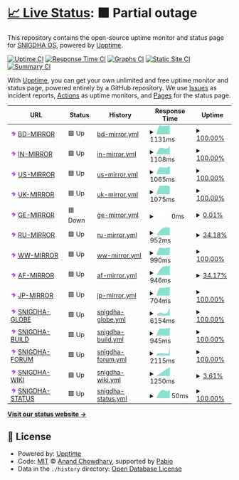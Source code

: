 # [📈 Live Status](https://snigdhalinux.github.io/snigdhaos-upptime): <!--live status--> **🟧 Partial outage**

This repository contains the open-source uptime monitor and status page for [SNIGDHA OS](https://snigdhaos.org), powered by [Upptime](https://github.com/upptime/upptime).

[![Uptime CI](https://github.com/snigdhalinux/snigdhaos-upptime/workflows/Uptime%20CI/badge.svg)](https://github.com/snigdhalinux/snigdhaos-upptime/actions?query=workflow%3A%22Uptime+CI%22)
[![Response Time CI](https://github.com/snigdhalinux/snigdhaos-upptime/workflows/Response%20Time%20CI/badge.svg)](https://github.com/snigdhalinux/snigdhaos-upptime/actions?query=workflow%3A%22Response+Time+CI%22)
[![Graphs CI](https://github.com/snigdhalinux/snigdhaos-upptime/workflows/Graphs%20CI/badge.svg)](https://github.com/snigdhalinux/snigdhaos-upptime/actions?query=workflow%3A%22Graphs+CI%22)
[![Static Site CI](https://github.com/snigdhalinux/snigdhaos-upptime/workflows/Static%20Site%20CI/badge.svg)](https://github.com/snigdhalinux/snigdhaos-upptime/actions?query=workflow%3A%22Static+Site+CI%22)
[![Summary CI](https://github.com/snigdhalinux/snigdhaos-upptime/workflows/Summary%20CI/badge.svg)](https://github.com/snigdhalinux/snigdhaos-upptime/actions?query=workflow%3A%22Summary+CI%22)

With [Upptime](https://upptime.js.org), you can get your own unlimited and free uptime monitor and status page, powered entirely by a GitHub repository. We use [Issues](https://github.com/snigdhalinux/snigdhaos-upptime/issues) as incident reports, [Actions](https://github.com/snigdhalinux/snigdhaos-upptime/actions) as uptime monitors, and [Pages](https://snigdhalinux.github.io/snigdhaos-upptime) for the status page.

<!--start: status pages-->
<!-- This summary is generated by Upptime (https://github.com/upptime/upptime) -->
<!-- Do not edit this manually, your changes will be overwritten -->
<!-- prettier-ignore -->
| URL | Status | History | Response Time | Uptime |
| --- | ------ | ------- | ------------- | ------ |
| <img alt="" src="https://raw.githubusercontent.com/snigdhalinux/snigdhaos-icon/master/usr/share/icons/snigdhaos/snigdhaos-purple.svg" height="13"> [BD-MIRROR](https://bd-mirror.snigdhaos.org) | 🟩 Up | [bd-mirror.yml](https://github.com/snigdhalinux/snigdhaos-upptime/commits/HEAD/history/bd-mirror.yml) | <details><summary><img alt="Response time graph" src="./graphs/bd-mirror/response-time-week.png" height="20"> 1131ms</summary><br><a href="https://snigdhalinux.github.io/snigdhaos-upptime/history/bd-mirror"><img alt="Response time 1131" src="https://img.shields.io/endpoint?url=https%3A%2F%2Fraw.githubusercontent.com%2Fsnigdhalinux%2Fsnigdhaos-upptime%2FHEAD%2Fapi%2Fbd-mirror%2Fresponse-time.json"></a><br><a href="https://snigdhalinux.github.io/snigdhaos-upptime/history/bd-mirror"><img alt="24-hour response time 1131" src="https://img.shields.io/endpoint?url=https%3A%2F%2Fraw.githubusercontent.com%2Fsnigdhalinux%2Fsnigdhaos-upptime%2FHEAD%2Fapi%2Fbd-mirror%2Fresponse-time-day.json"></a><br><a href="https://snigdhalinux.github.io/snigdhaos-upptime/history/bd-mirror"><img alt="7-day response time 1131" src="https://img.shields.io/endpoint?url=https%3A%2F%2Fraw.githubusercontent.com%2Fsnigdhalinux%2Fsnigdhaos-upptime%2FHEAD%2Fapi%2Fbd-mirror%2Fresponse-time-week.json"></a><br><a href="https://snigdhalinux.github.io/snigdhaos-upptime/history/bd-mirror"><img alt="30-day response time 1131" src="https://img.shields.io/endpoint?url=https%3A%2F%2Fraw.githubusercontent.com%2Fsnigdhalinux%2Fsnigdhaos-upptime%2FHEAD%2Fapi%2Fbd-mirror%2Fresponse-time-month.json"></a><br><a href="https://snigdhalinux.github.io/snigdhaos-upptime/history/bd-mirror"><img alt="1-year response time 1131" src="https://img.shields.io/endpoint?url=https%3A%2F%2Fraw.githubusercontent.com%2Fsnigdhalinux%2Fsnigdhaos-upptime%2FHEAD%2Fapi%2Fbd-mirror%2Fresponse-time-year.json"></a></details> | <details><summary><a href="https://snigdhalinux.github.io/snigdhaos-upptime/history/bd-mirror">100.00%</a></summary><a href="https://snigdhalinux.github.io/snigdhaos-upptime/history/bd-mirror"><img alt="All-time uptime 100.00%" src="https://img.shields.io/endpoint?url=https%3A%2F%2Fraw.githubusercontent.com%2Fsnigdhalinux%2Fsnigdhaos-upptime%2FHEAD%2Fapi%2Fbd-mirror%2Fuptime.json"></a><br><a href="https://snigdhalinux.github.io/snigdhaos-upptime/history/bd-mirror"><img alt="24-hour uptime 100.00%" src="https://img.shields.io/endpoint?url=https%3A%2F%2Fraw.githubusercontent.com%2Fsnigdhalinux%2Fsnigdhaos-upptime%2FHEAD%2Fapi%2Fbd-mirror%2Fuptime-day.json"></a><br><a href="https://snigdhalinux.github.io/snigdhaos-upptime/history/bd-mirror"><img alt="7-day uptime 100.00%" src="https://img.shields.io/endpoint?url=https%3A%2F%2Fraw.githubusercontent.com%2Fsnigdhalinux%2Fsnigdhaos-upptime%2FHEAD%2Fapi%2Fbd-mirror%2Fuptime-week.json"></a><br><a href="https://snigdhalinux.github.io/snigdhaos-upptime/history/bd-mirror"><img alt="30-day uptime 100.00%" src="https://img.shields.io/endpoint?url=https%3A%2F%2Fraw.githubusercontent.com%2Fsnigdhalinux%2Fsnigdhaos-upptime%2FHEAD%2Fapi%2Fbd-mirror%2Fuptime-month.json"></a><br><a href="https://snigdhalinux.github.io/snigdhaos-upptime/history/bd-mirror"><img alt="1-year uptime 100.00%" src="https://img.shields.io/endpoint?url=https%3A%2F%2Fraw.githubusercontent.com%2Fsnigdhalinux%2Fsnigdhaos-upptime%2FHEAD%2Fapi%2Fbd-mirror%2Fuptime-year.json"></a></details>
| <img alt="" src="https://raw.githubusercontent.com/snigdhalinux/snigdhaos-icon/master/usr/share/icons/snigdhaos/snigdhaos-purple.svg" height="13"> [IN-MIRROR](https://in-mirror.snigdhaos.org) | 🟩 Up | [in-mirror.yml](https://github.com/snigdhalinux/snigdhaos-upptime/commits/HEAD/history/in-mirror.yml) | <details><summary><img alt="Response time graph" src="./graphs/in-mirror/response-time-week.png" height="20"> 1108ms</summary><br><a href="https://snigdhalinux.github.io/snigdhaos-upptime/history/in-mirror"><img alt="Response time 1108" src="https://img.shields.io/endpoint?url=https%3A%2F%2Fraw.githubusercontent.com%2Fsnigdhalinux%2Fsnigdhaos-upptime%2FHEAD%2Fapi%2Fin-mirror%2Fresponse-time.json"></a><br><a href="https://snigdhalinux.github.io/snigdhaos-upptime/history/in-mirror"><img alt="24-hour response time 1108" src="https://img.shields.io/endpoint?url=https%3A%2F%2Fraw.githubusercontent.com%2Fsnigdhalinux%2Fsnigdhaos-upptime%2FHEAD%2Fapi%2Fin-mirror%2Fresponse-time-day.json"></a><br><a href="https://snigdhalinux.github.io/snigdhaos-upptime/history/in-mirror"><img alt="7-day response time 1108" src="https://img.shields.io/endpoint?url=https%3A%2F%2Fraw.githubusercontent.com%2Fsnigdhalinux%2Fsnigdhaos-upptime%2FHEAD%2Fapi%2Fin-mirror%2Fresponse-time-week.json"></a><br><a href="https://snigdhalinux.github.io/snigdhaos-upptime/history/in-mirror"><img alt="30-day response time 1108" src="https://img.shields.io/endpoint?url=https%3A%2F%2Fraw.githubusercontent.com%2Fsnigdhalinux%2Fsnigdhaos-upptime%2FHEAD%2Fapi%2Fin-mirror%2Fresponse-time-month.json"></a><br><a href="https://snigdhalinux.github.io/snigdhaos-upptime/history/in-mirror"><img alt="1-year response time 1108" src="https://img.shields.io/endpoint?url=https%3A%2F%2Fraw.githubusercontent.com%2Fsnigdhalinux%2Fsnigdhaos-upptime%2FHEAD%2Fapi%2Fin-mirror%2Fresponse-time-year.json"></a></details> | <details><summary><a href="https://snigdhalinux.github.io/snigdhaos-upptime/history/in-mirror">100.00%</a></summary><a href="https://snigdhalinux.github.io/snigdhaos-upptime/history/in-mirror"><img alt="All-time uptime 100.00%" src="https://img.shields.io/endpoint?url=https%3A%2F%2Fraw.githubusercontent.com%2Fsnigdhalinux%2Fsnigdhaos-upptime%2FHEAD%2Fapi%2Fin-mirror%2Fuptime.json"></a><br><a href="https://snigdhalinux.github.io/snigdhaos-upptime/history/in-mirror"><img alt="24-hour uptime 100.00%" src="https://img.shields.io/endpoint?url=https%3A%2F%2Fraw.githubusercontent.com%2Fsnigdhalinux%2Fsnigdhaos-upptime%2FHEAD%2Fapi%2Fin-mirror%2Fuptime-day.json"></a><br><a href="https://snigdhalinux.github.io/snigdhaos-upptime/history/in-mirror"><img alt="7-day uptime 100.00%" src="https://img.shields.io/endpoint?url=https%3A%2F%2Fraw.githubusercontent.com%2Fsnigdhalinux%2Fsnigdhaos-upptime%2FHEAD%2Fapi%2Fin-mirror%2Fuptime-week.json"></a><br><a href="https://snigdhalinux.github.io/snigdhaos-upptime/history/in-mirror"><img alt="30-day uptime 100.00%" src="https://img.shields.io/endpoint?url=https%3A%2F%2Fraw.githubusercontent.com%2Fsnigdhalinux%2Fsnigdhaos-upptime%2FHEAD%2Fapi%2Fin-mirror%2Fuptime-month.json"></a><br><a href="https://snigdhalinux.github.io/snigdhaos-upptime/history/in-mirror"><img alt="1-year uptime 100.00%" src="https://img.shields.io/endpoint?url=https%3A%2F%2Fraw.githubusercontent.com%2Fsnigdhalinux%2Fsnigdhaos-upptime%2FHEAD%2Fapi%2Fin-mirror%2Fuptime-year.json"></a></details>
| <img alt="" src="https://raw.githubusercontent.com/snigdhalinux/snigdhaos-icon/master/usr/share/icons/snigdhaos/snigdhaos-purple.svg" height="13"> [US-MIRROR](https://us-mirror.snigdhaos.org) | 🟩 Up | [us-mirror.yml](https://github.com/snigdhalinux/snigdhaos-upptime/commits/HEAD/history/us-mirror.yml) | <details><summary><img alt="Response time graph" src="./graphs/us-mirror/response-time-week.png" height="20"> 1065ms</summary><br><a href="https://snigdhalinux.github.io/snigdhaos-upptime/history/us-mirror"><img alt="Response time 1065" src="https://img.shields.io/endpoint?url=https%3A%2F%2Fraw.githubusercontent.com%2Fsnigdhalinux%2Fsnigdhaos-upptime%2FHEAD%2Fapi%2Fus-mirror%2Fresponse-time.json"></a><br><a href="https://snigdhalinux.github.io/snigdhaos-upptime/history/us-mirror"><img alt="24-hour response time 1065" src="https://img.shields.io/endpoint?url=https%3A%2F%2Fraw.githubusercontent.com%2Fsnigdhalinux%2Fsnigdhaos-upptime%2FHEAD%2Fapi%2Fus-mirror%2Fresponse-time-day.json"></a><br><a href="https://snigdhalinux.github.io/snigdhaos-upptime/history/us-mirror"><img alt="7-day response time 1065" src="https://img.shields.io/endpoint?url=https%3A%2F%2Fraw.githubusercontent.com%2Fsnigdhalinux%2Fsnigdhaos-upptime%2FHEAD%2Fapi%2Fus-mirror%2Fresponse-time-week.json"></a><br><a href="https://snigdhalinux.github.io/snigdhaos-upptime/history/us-mirror"><img alt="30-day response time 1065" src="https://img.shields.io/endpoint?url=https%3A%2F%2Fraw.githubusercontent.com%2Fsnigdhalinux%2Fsnigdhaos-upptime%2FHEAD%2Fapi%2Fus-mirror%2Fresponse-time-month.json"></a><br><a href="https://snigdhalinux.github.io/snigdhaos-upptime/history/us-mirror"><img alt="1-year response time 1065" src="https://img.shields.io/endpoint?url=https%3A%2F%2Fraw.githubusercontent.com%2Fsnigdhalinux%2Fsnigdhaos-upptime%2FHEAD%2Fapi%2Fus-mirror%2Fresponse-time-year.json"></a></details> | <details><summary><a href="https://snigdhalinux.github.io/snigdhaos-upptime/history/us-mirror">100.00%</a></summary><a href="https://snigdhalinux.github.io/snigdhaos-upptime/history/us-mirror"><img alt="All-time uptime 100.00%" src="https://img.shields.io/endpoint?url=https%3A%2F%2Fraw.githubusercontent.com%2Fsnigdhalinux%2Fsnigdhaos-upptime%2FHEAD%2Fapi%2Fus-mirror%2Fuptime.json"></a><br><a href="https://snigdhalinux.github.io/snigdhaos-upptime/history/us-mirror"><img alt="24-hour uptime 100.00%" src="https://img.shields.io/endpoint?url=https%3A%2F%2Fraw.githubusercontent.com%2Fsnigdhalinux%2Fsnigdhaos-upptime%2FHEAD%2Fapi%2Fus-mirror%2Fuptime-day.json"></a><br><a href="https://snigdhalinux.github.io/snigdhaos-upptime/history/us-mirror"><img alt="7-day uptime 100.00%" src="https://img.shields.io/endpoint?url=https%3A%2F%2Fraw.githubusercontent.com%2Fsnigdhalinux%2Fsnigdhaos-upptime%2FHEAD%2Fapi%2Fus-mirror%2Fuptime-week.json"></a><br><a href="https://snigdhalinux.github.io/snigdhaos-upptime/history/us-mirror"><img alt="30-day uptime 100.00%" src="https://img.shields.io/endpoint?url=https%3A%2F%2Fraw.githubusercontent.com%2Fsnigdhalinux%2Fsnigdhaos-upptime%2FHEAD%2Fapi%2Fus-mirror%2Fuptime-month.json"></a><br><a href="https://snigdhalinux.github.io/snigdhaos-upptime/history/us-mirror"><img alt="1-year uptime 100.00%" src="https://img.shields.io/endpoint?url=https%3A%2F%2Fraw.githubusercontent.com%2Fsnigdhalinux%2Fsnigdhaos-upptime%2FHEAD%2Fapi%2Fus-mirror%2Fuptime-year.json"></a></details>
| <img alt="" src="https://raw.githubusercontent.com/snigdhalinux/snigdhaos-icon/master/usr/share/icons/snigdhaos/snigdhaos-purple.svg" height="13"> [UK-MIRROR](https://uk-mirror.snigdhaos.org) | 🟩 Up | [uk-mirror.yml](https://github.com/snigdhalinux/snigdhaos-upptime/commits/HEAD/history/uk-mirror.yml) | <details><summary><img alt="Response time graph" src="./graphs/uk-mirror/response-time-week.png" height="20"> 1075ms</summary><br><a href="https://snigdhalinux.github.io/snigdhaos-upptime/history/uk-mirror"><img alt="Response time 1075" src="https://img.shields.io/endpoint?url=https%3A%2F%2Fraw.githubusercontent.com%2Fsnigdhalinux%2Fsnigdhaos-upptime%2FHEAD%2Fapi%2Fuk-mirror%2Fresponse-time.json"></a><br><a href="https://snigdhalinux.github.io/snigdhaos-upptime/history/uk-mirror"><img alt="24-hour response time 1075" src="https://img.shields.io/endpoint?url=https%3A%2F%2Fraw.githubusercontent.com%2Fsnigdhalinux%2Fsnigdhaos-upptime%2FHEAD%2Fapi%2Fuk-mirror%2Fresponse-time-day.json"></a><br><a href="https://snigdhalinux.github.io/snigdhaos-upptime/history/uk-mirror"><img alt="7-day response time 1075" src="https://img.shields.io/endpoint?url=https%3A%2F%2Fraw.githubusercontent.com%2Fsnigdhalinux%2Fsnigdhaos-upptime%2FHEAD%2Fapi%2Fuk-mirror%2Fresponse-time-week.json"></a><br><a href="https://snigdhalinux.github.io/snigdhaos-upptime/history/uk-mirror"><img alt="30-day response time 1075" src="https://img.shields.io/endpoint?url=https%3A%2F%2Fraw.githubusercontent.com%2Fsnigdhalinux%2Fsnigdhaos-upptime%2FHEAD%2Fapi%2Fuk-mirror%2Fresponse-time-month.json"></a><br><a href="https://snigdhalinux.github.io/snigdhaos-upptime/history/uk-mirror"><img alt="1-year response time 1075" src="https://img.shields.io/endpoint?url=https%3A%2F%2Fraw.githubusercontent.com%2Fsnigdhalinux%2Fsnigdhaos-upptime%2FHEAD%2Fapi%2Fuk-mirror%2Fresponse-time-year.json"></a></details> | <details><summary><a href="https://snigdhalinux.github.io/snigdhaos-upptime/history/uk-mirror">100.00%</a></summary><a href="https://snigdhalinux.github.io/snigdhaos-upptime/history/uk-mirror"><img alt="All-time uptime 100.00%" src="https://img.shields.io/endpoint?url=https%3A%2F%2Fraw.githubusercontent.com%2Fsnigdhalinux%2Fsnigdhaos-upptime%2FHEAD%2Fapi%2Fuk-mirror%2Fuptime.json"></a><br><a href="https://snigdhalinux.github.io/snigdhaos-upptime/history/uk-mirror"><img alt="24-hour uptime 100.00%" src="https://img.shields.io/endpoint?url=https%3A%2F%2Fraw.githubusercontent.com%2Fsnigdhalinux%2Fsnigdhaos-upptime%2FHEAD%2Fapi%2Fuk-mirror%2Fuptime-day.json"></a><br><a href="https://snigdhalinux.github.io/snigdhaos-upptime/history/uk-mirror"><img alt="7-day uptime 100.00%" src="https://img.shields.io/endpoint?url=https%3A%2F%2Fraw.githubusercontent.com%2Fsnigdhalinux%2Fsnigdhaos-upptime%2FHEAD%2Fapi%2Fuk-mirror%2Fuptime-week.json"></a><br><a href="https://snigdhalinux.github.io/snigdhaos-upptime/history/uk-mirror"><img alt="30-day uptime 100.00%" src="https://img.shields.io/endpoint?url=https%3A%2F%2Fraw.githubusercontent.com%2Fsnigdhalinux%2Fsnigdhaos-upptime%2FHEAD%2Fapi%2Fuk-mirror%2Fuptime-month.json"></a><br><a href="https://snigdhalinux.github.io/snigdhaos-upptime/history/uk-mirror"><img alt="1-year uptime 100.00%" src="https://img.shields.io/endpoint?url=https%3A%2F%2Fraw.githubusercontent.com%2Fsnigdhalinux%2Fsnigdhaos-upptime%2FHEAD%2Fapi%2Fuk-mirror%2Fuptime-year.json"></a></details>
| <img alt="" src="https://raw.githubusercontent.com/snigdhalinux/snigdhaos-icon/master/usr/share/icons/snigdhaos/snigdhaos-purple.svg" height="13"> [GE-MIRROR](https://ge-mirror.snigdhaos.org) | 🟥 Down | [ge-mirror.yml](https://github.com/snigdhalinux/snigdhaos-upptime/commits/HEAD/history/ge-mirror.yml) | <details><summary><img alt="Response time graph" src="./graphs/ge-mirror/response-time-week.png" height="20"> 0ms</summary><br><a href="https://snigdhalinux.github.io/snigdhaos-upptime/history/ge-mirror"><img alt="Response time 0" src="https://img.shields.io/endpoint?url=https%3A%2F%2Fraw.githubusercontent.com%2Fsnigdhalinux%2Fsnigdhaos-upptime%2FHEAD%2Fapi%2Fge-mirror%2Fresponse-time.json"></a><br><a href="https://snigdhalinux.github.io/snigdhaos-upptime/history/ge-mirror"><img alt="24-hour response time 0" src="https://img.shields.io/endpoint?url=https%3A%2F%2Fraw.githubusercontent.com%2Fsnigdhalinux%2Fsnigdhaos-upptime%2FHEAD%2Fapi%2Fge-mirror%2Fresponse-time-day.json"></a><br><a href="https://snigdhalinux.github.io/snigdhaos-upptime/history/ge-mirror"><img alt="7-day response time 0" src="https://img.shields.io/endpoint?url=https%3A%2F%2Fraw.githubusercontent.com%2Fsnigdhalinux%2Fsnigdhaos-upptime%2FHEAD%2Fapi%2Fge-mirror%2Fresponse-time-week.json"></a><br><a href="https://snigdhalinux.github.io/snigdhaos-upptime/history/ge-mirror"><img alt="30-day response time 0" src="https://img.shields.io/endpoint?url=https%3A%2F%2Fraw.githubusercontent.com%2Fsnigdhalinux%2Fsnigdhaos-upptime%2FHEAD%2Fapi%2Fge-mirror%2Fresponse-time-month.json"></a><br><a href="https://snigdhalinux.github.io/snigdhaos-upptime/history/ge-mirror"><img alt="1-year response time 0" src="https://img.shields.io/endpoint?url=https%3A%2F%2Fraw.githubusercontent.com%2Fsnigdhalinux%2Fsnigdhaos-upptime%2FHEAD%2Fapi%2Fge-mirror%2Fresponse-time-year.json"></a></details> | <details><summary><a href="https://snigdhalinux.github.io/snigdhaos-upptime/history/ge-mirror">0.01%</a></summary><a href="https://snigdhalinux.github.io/snigdhaos-upptime/history/ge-mirror"><img alt="All-time uptime 0.01%" src="https://img.shields.io/endpoint?url=https%3A%2F%2Fraw.githubusercontent.com%2Fsnigdhalinux%2Fsnigdhaos-upptime%2FHEAD%2Fapi%2Fge-mirror%2Fuptime.json"></a><br><a href="https://snigdhalinux.github.io/snigdhaos-upptime/history/ge-mirror"><img alt="24-hour uptime 0.01%" src="https://img.shields.io/endpoint?url=https%3A%2F%2Fraw.githubusercontent.com%2Fsnigdhalinux%2Fsnigdhaos-upptime%2FHEAD%2Fapi%2Fge-mirror%2Fuptime-day.json"></a><br><a href="https://snigdhalinux.github.io/snigdhaos-upptime/history/ge-mirror"><img alt="7-day uptime 0.01%" src="https://img.shields.io/endpoint?url=https%3A%2F%2Fraw.githubusercontent.com%2Fsnigdhalinux%2Fsnigdhaos-upptime%2FHEAD%2Fapi%2Fge-mirror%2Fuptime-week.json"></a><br><a href="https://snigdhalinux.github.io/snigdhaos-upptime/history/ge-mirror"><img alt="30-day uptime 0.01%" src="https://img.shields.io/endpoint?url=https%3A%2F%2Fraw.githubusercontent.com%2Fsnigdhalinux%2Fsnigdhaos-upptime%2FHEAD%2Fapi%2Fge-mirror%2Fuptime-month.json"></a><br><a href="https://snigdhalinux.github.io/snigdhaos-upptime/history/ge-mirror"><img alt="1-year uptime 0.01%" src="https://img.shields.io/endpoint?url=https%3A%2F%2Fraw.githubusercontent.com%2Fsnigdhalinux%2Fsnigdhaos-upptime%2FHEAD%2Fapi%2Fge-mirror%2Fuptime-year.json"></a></details>
| <img alt="" src="https://raw.githubusercontent.com/snigdhalinux/snigdhaos-icon/master/usr/share/icons/snigdhaos/snigdhaos-purple.svg" height="13"> [RU-MIRROR](https://ru-mirror.snigdhaos.org) | 🟩 Up | [ru-mirror.yml](https://github.com/snigdhalinux/snigdhaos-upptime/commits/HEAD/history/ru-mirror.yml) | <details><summary><img alt="Response time graph" src="./graphs/ru-mirror/response-time-week.png" height="20"> 952ms</summary><br><a href="https://snigdhalinux.github.io/snigdhaos-upptime/history/ru-mirror"><img alt="Response time 952" src="https://img.shields.io/endpoint?url=https%3A%2F%2Fraw.githubusercontent.com%2Fsnigdhalinux%2Fsnigdhaos-upptime%2FHEAD%2Fapi%2Fru-mirror%2Fresponse-time.json"></a><br><a href="https://snigdhalinux.github.io/snigdhaos-upptime/history/ru-mirror"><img alt="24-hour response time 952" src="https://img.shields.io/endpoint?url=https%3A%2F%2Fraw.githubusercontent.com%2Fsnigdhalinux%2Fsnigdhaos-upptime%2FHEAD%2Fapi%2Fru-mirror%2Fresponse-time-day.json"></a><br><a href="https://snigdhalinux.github.io/snigdhaos-upptime/history/ru-mirror"><img alt="7-day response time 952" src="https://img.shields.io/endpoint?url=https%3A%2F%2Fraw.githubusercontent.com%2Fsnigdhalinux%2Fsnigdhaos-upptime%2FHEAD%2Fapi%2Fru-mirror%2Fresponse-time-week.json"></a><br><a href="https://snigdhalinux.github.io/snigdhaos-upptime/history/ru-mirror"><img alt="30-day response time 952" src="https://img.shields.io/endpoint?url=https%3A%2F%2Fraw.githubusercontent.com%2Fsnigdhalinux%2Fsnigdhaos-upptime%2FHEAD%2Fapi%2Fru-mirror%2Fresponse-time-month.json"></a><br><a href="https://snigdhalinux.github.io/snigdhaos-upptime/history/ru-mirror"><img alt="1-year response time 952" src="https://img.shields.io/endpoint?url=https%3A%2F%2Fraw.githubusercontent.com%2Fsnigdhalinux%2Fsnigdhaos-upptime%2FHEAD%2Fapi%2Fru-mirror%2Fresponse-time-year.json"></a></details> | <details><summary><a href="https://snigdhalinux.github.io/snigdhaos-upptime/history/ru-mirror">34.18%</a></summary><a href="https://snigdhalinux.github.io/snigdhaos-upptime/history/ru-mirror"><img alt="All-time uptime 34.18%" src="https://img.shields.io/endpoint?url=https%3A%2F%2Fraw.githubusercontent.com%2Fsnigdhalinux%2Fsnigdhaos-upptime%2FHEAD%2Fapi%2Fru-mirror%2Fuptime.json"></a><br><a href="https://snigdhalinux.github.io/snigdhaos-upptime/history/ru-mirror"><img alt="24-hour uptime 34.18%" src="https://img.shields.io/endpoint?url=https%3A%2F%2Fraw.githubusercontent.com%2Fsnigdhalinux%2Fsnigdhaos-upptime%2FHEAD%2Fapi%2Fru-mirror%2Fuptime-day.json"></a><br><a href="https://snigdhalinux.github.io/snigdhaos-upptime/history/ru-mirror"><img alt="7-day uptime 34.18%" src="https://img.shields.io/endpoint?url=https%3A%2F%2Fraw.githubusercontent.com%2Fsnigdhalinux%2Fsnigdhaos-upptime%2FHEAD%2Fapi%2Fru-mirror%2Fuptime-week.json"></a><br><a href="https://snigdhalinux.github.io/snigdhaos-upptime/history/ru-mirror"><img alt="30-day uptime 34.18%" src="https://img.shields.io/endpoint?url=https%3A%2F%2Fraw.githubusercontent.com%2Fsnigdhalinux%2Fsnigdhaos-upptime%2FHEAD%2Fapi%2Fru-mirror%2Fuptime-month.json"></a><br><a href="https://snigdhalinux.github.io/snigdhaos-upptime/history/ru-mirror"><img alt="1-year uptime 34.18%" src="https://img.shields.io/endpoint?url=https%3A%2F%2Fraw.githubusercontent.com%2Fsnigdhalinux%2Fsnigdhaos-upptime%2FHEAD%2Fapi%2Fru-mirror%2Fuptime-year.json"></a></details>
| <img alt="" src="https://raw.githubusercontent.com/snigdhalinux/snigdhaos-icon/master/usr/share/icons/snigdhaos/snigdhaos-purple.svg" height="13"> [WW-MIRROR](https://ww-mirror.snigdhaos.org) | 🟩 Up | [ww-mirror.yml](https://github.com/snigdhalinux/snigdhaos-upptime/commits/HEAD/history/ww-mirror.yml) | <details><summary><img alt="Response time graph" src="./graphs/ww-mirror/response-time-week.png" height="20"> 990ms</summary><br><a href="https://snigdhalinux.github.io/snigdhaos-upptime/history/ww-mirror"><img alt="Response time 990" src="https://img.shields.io/endpoint?url=https%3A%2F%2Fraw.githubusercontent.com%2Fsnigdhalinux%2Fsnigdhaos-upptime%2FHEAD%2Fapi%2Fww-mirror%2Fresponse-time.json"></a><br><a href="https://snigdhalinux.github.io/snigdhaos-upptime/history/ww-mirror"><img alt="24-hour response time 990" src="https://img.shields.io/endpoint?url=https%3A%2F%2Fraw.githubusercontent.com%2Fsnigdhalinux%2Fsnigdhaos-upptime%2FHEAD%2Fapi%2Fww-mirror%2Fresponse-time-day.json"></a><br><a href="https://snigdhalinux.github.io/snigdhaos-upptime/history/ww-mirror"><img alt="7-day response time 990" src="https://img.shields.io/endpoint?url=https%3A%2F%2Fraw.githubusercontent.com%2Fsnigdhalinux%2Fsnigdhaos-upptime%2FHEAD%2Fapi%2Fww-mirror%2Fresponse-time-week.json"></a><br><a href="https://snigdhalinux.github.io/snigdhaos-upptime/history/ww-mirror"><img alt="30-day response time 990" src="https://img.shields.io/endpoint?url=https%3A%2F%2Fraw.githubusercontent.com%2Fsnigdhalinux%2Fsnigdhaos-upptime%2FHEAD%2Fapi%2Fww-mirror%2Fresponse-time-month.json"></a><br><a href="https://snigdhalinux.github.io/snigdhaos-upptime/history/ww-mirror"><img alt="1-year response time 990" src="https://img.shields.io/endpoint?url=https%3A%2F%2Fraw.githubusercontent.com%2Fsnigdhalinux%2Fsnigdhaos-upptime%2FHEAD%2Fapi%2Fww-mirror%2Fresponse-time-year.json"></a></details> | <details><summary><a href="https://snigdhalinux.github.io/snigdhaos-upptime/history/ww-mirror">100.00%</a></summary><a href="https://snigdhalinux.github.io/snigdhaos-upptime/history/ww-mirror"><img alt="All-time uptime 100.00%" src="https://img.shields.io/endpoint?url=https%3A%2F%2Fraw.githubusercontent.com%2Fsnigdhalinux%2Fsnigdhaos-upptime%2FHEAD%2Fapi%2Fww-mirror%2Fuptime.json"></a><br><a href="https://snigdhalinux.github.io/snigdhaos-upptime/history/ww-mirror"><img alt="24-hour uptime 100.00%" src="https://img.shields.io/endpoint?url=https%3A%2F%2Fraw.githubusercontent.com%2Fsnigdhalinux%2Fsnigdhaos-upptime%2FHEAD%2Fapi%2Fww-mirror%2Fuptime-day.json"></a><br><a href="https://snigdhalinux.github.io/snigdhaos-upptime/history/ww-mirror"><img alt="7-day uptime 100.00%" src="https://img.shields.io/endpoint?url=https%3A%2F%2Fraw.githubusercontent.com%2Fsnigdhalinux%2Fsnigdhaos-upptime%2FHEAD%2Fapi%2Fww-mirror%2Fuptime-week.json"></a><br><a href="https://snigdhalinux.github.io/snigdhaos-upptime/history/ww-mirror"><img alt="30-day uptime 100.00%" src="https://img.shields.io/endpoint?url=https%3A%2F%2Fraw.githubusercontent.com%2Fsnigdhalinux%2Fsnigdhaos-upptime%2FHEAD%2Fapi%2Fww-mirror%2Fuptime-month.json"></a><br><a href="https://snigdhalinux.github.io/snigdhaos-upptime/history/ww-mirror"><img alt="1-year uptime 100.00%" src="https://img.shields.io/endpoint?url=https%3A%2F%2Fraw.githubusercontent.com%2Fsnigdhalinux%2Fsnigdhaos-upptime%2FHEAD%2Fapi%2Fww-mirror%2Fuptime-year.json"></a></details>
| <img alt="" src="https://raw.githubusercontent.com/snigdhalinux/snigdhaos-icon/master/usr/share/icons/snigdhaos/snigdhaos-purple.svg" height="13"> [AF-MIRROR](https://af-mirror.snigdhaos.org) | 🟩 Up | [af-mirror.yml](https://github.com/snigdhalinux/snigdhaos-upptime/commits/HEAD/history/af-mirror.yml) | <details><summary><img alt="Response time graph" src="./graphs/af-mirror/response-time-week.png" height="20"> 946ms</summary><br><a href="https://snigdhalinux.github.io/snigdhaos-upptime/history/af-mirror"><img alt="Response time 946" src="https://img.shields.io/endpoint?url=https%3A%2F%2Fraw.githubusercontent.com%2Fsnigdhalinux%2Fsnigdhaos-upptime%2FHEAD%2Fapi%2Faf-mirror%2Fresponse-time.json"></a><br><a href="https://snigdhalinux.github.io/snigdhaos-upptime/history/af-mirror"><img alt="24-hour response time 946" src="https://img.shields.io/endpoint?url=https%3A%2F%2Fraw.githubusercontent.com%2Fsnigdhalinux%2Fsnigdhaos-upptime%2FHEAD%2Fapi%2Faf-mirror%2Fresponse-time-day.json"></a><br><a href="https://snigdhalinux.github.io/snigdhaos-upptime/history/af-mirror"><img alt="7-day response time 946" src="https://img.shields.io/endpoint?url=https%3A%2F%2Fraw.githubusercontent.com%2Fsnigdhalinux%2Fsnigdhaos-upptime%2FHEAD%2Fapi%2Faf-mirror%2Fresponse-time-week.json"></a><br><a href="https://snigdhalinux.github.io/snigdhaos-upptime/history/af-mirror"><img alt="30-day response time 946" src="https://img.shields.io/endpoint?url=https%3A%2F%2Fraw.githubusercontent.com%2Fsnigdhalinux%2Fsnigdhaos-upptime%2FHEAD%2Fapi%2Faf-mirror%2Fresponse-time-month.json"></a><br><a href="https://snigdhalinux.github.io/snigdhaos-upptime/history/af-mirror"><img alt="1-year response time 946" src="https://img.shields.io/endpoint?url=https%3A%2F%2Fraw.githubusercontent.com%2Fsnigdhalinux%2Fsnigdhaos-upptime%2FHEAD%2Fapi%2Faf-mirror%2Fresponse-time-year.json"></a></details> | <details><summary><a href="https://snigdhalinux.github.io/snigdhaos-upptime/history/af-mirror">34.17%</a></summary><a href="https://snigdhalinux.github.io/snigdhaos-upptime/history/af-mirror"><img alt="All-time uptime 34.17%" src="https://img.shields.io/endpoint?url=https%3A%2F%2Fraw.githubusercontent.com%2Fsnigdhalinux%2Fsnigdhaos-upptime%2FHEAD%2Fapi%2Faf-mirror%2Fuptime.json"></a><br><a href="https://snigdhalinux.github.io/snigdhaos-upptime/history/af-mirror"><img alt="24-hour uptime 34.17%" src="https://img.shields.io/endpoint?url=https%3A%2F%2Fraw.githubusercontent.com%2Fsnigdhalinux%2Fsnigdhaos-upptime%2FHEAD%2Fapi%2Faf-mirror%2Fuptime-day.json"></a><br><a href="https://snigdhalinux.github.io/snigdhaos-upptime/history/af-mirror"><img alt="7-day uptime 34.17%" src="https://img.shields.io/endpoint?url=https%3A%2F%2Fraw.githubusercontent.com%2Fsnigdhalinux%2Fsnigdhaos-upptime%2FHEAD%2Fapi%2Faf-mirror%2Fuptime-week.json"></a><br><a href="https://snigdhalinux.github.io/snigdhaos-upptime/history/af-mirror"><img alt="30-day uptime 34.17%" src="https://img.shields.io/endpoint?url=https%3A%2F%2Fraw.githubusercontent.com%2Fsnigdhalinux%2Fsnigdhaos-upptime%2FHEAD%2Fapi%2Faf-mirror%2Fuptime-month.json"></a><br><a href="https://snigdhalinux.github.io/snigdhaos-upptime/history/af-mirror"><img alt="1-year uptime 34.17%" src="https://img.shields.io/endpoint?url=https%3A%2F%2Fraw.githubusercontent.com%2Fsnigdhalinux%2Fsnigdhaos-upptime%2FHEAD%2Fapi%2Faf-mirror%2Fuptime-year.json"></a></details>
| <img alt="" src="https://raw.githubusercontent.com/snigdhalinux/snigdhaos-icon/master/usr/share/icons/snigdhaos/snigdhaos-purple.svg" height="13"> [JP-MIRROR](https://bd-mirror.snigdhaos.org) | 🟩 Up | [jp-mirror.yml](https://github.com/snigdhalinux/snigdhaos-upptime/commits/HEAD/history/jp-mirror.yml) | <details><summary><img alt="Response time graph" src="./graphs/jp-mirror/response-time-week.png" height="20"> 704ms</summary><br><a href="https://snigdhalinux.github.io/snigdhaos-upptime/history/jp-mirror"><img alt="Response time 704" src="https://img.shields.io/endpoint?url=https%3A%2F%2Fraw.githubusercontent.com%2Fsnigdhalinux%2Fsnigdhaos-upptime%2FHEAD%2Fapi%2Fjp-mirror%2Fresponse-time.json"></a><br><a href="https://snigdhalinux.github.io/snigdhaos-upptime/history/jp-mirror"><img alt="24-hour response time 704" src="https://img.shields.io/endpoint?url=https%3A%2F%2Fraw.githubusercontent.com%2Fsnigdhalinux%2Fsnigdhaos-upptime%2FHEAD%2Fapi%2Fjp-mirror%2Fresponse-time-day.json"></a><br><a href="https://snigdhalinux.github.io/snigdhaos-upptime/history/jp-mirror"><img alt="7-day response time 704" src="https://img.shields.io/endpoint?url=https%3A%2F%2Fraw.githubusercontent.com%2Fsnigdhalinux%2Fsnigdhaos-upptime%2FHEAD%2Fapi%2Fjp-mirror%2Fresponse-time-week.json"></a><br><a href="https://snigdhalinux.github.io/snigdhaos-upptime/history/jp-mirror"><img alt="30-day response time 704" src="https://img.shields.io/endpoint?url=https%3A%2F%2Fraw.githubusercontent.com%2Fsnigdhalinux%2Fsnigdhaos-upptime%2FHEAD%2Fapi%2Fjp-mirror%2Fresponse-time-month.json"></a><br><a href="https://snigdhalinux.github.io/snigdhaos-upptime/history/jp-mirror"><img alt="1-year response time 704" src="https://img.shields.io/endpoint?url=https%3A%2F%2Fraw.githubusercontent.com%2Fsnigdhalinux%2Fsnigdhaos-upptime%2FHEAD%2Fapi%2Fjp-mirror%2Fresponse-time-year.json"></a></details> | <details><summary><a href="https://snigdhalinux.github.io/snigdhaos-upptime/history/jp-mirror">100.00%</a></summary><a href="https://snigdhalinux.github.io/snigdhaos-upptime/history/jp-mirror"><img alt="All-time uptime 100.00%" src="https://img.shields.io/endpoint?url=https%3A%2F%2Fraw.githubusercontent.com%2Fsnigdhalinux%2Fsnigdhaos-upptime%2FHEAD%2Fapi%2Fjp-mirror%2Fuptime.json"></a><br><a href="https://snigdhalinux.github.io/snigdhaos-upptime/history/jp-mirror"><img alt="24-hour uptime 100.00%" src="https://img.shields.io/endpoint?url=https%3A%2F%2Fraw.githubusercontent.com%2Fsnigdhalinux%2Fsnigdhaos-upptime%2FHEAD%2Fapi%2Fjp-mirror%2Fuptime-day.json"></a><br><a href="https://snigdhalinux.github.io/snigdhaos-upptime/history/jp-mirror"><img alt="7-day uptime 100.00%" src="https://img.shields.io/endpoint?url=https%3A%2F%2Fraw.githubusercontent.com%2Fsnigdhalinux%2Fsnigdhaos-upptime%2FHEAD%2Fapi%2Fjp-mirror%2Fuptime-week.json"></a><br><a href="https://snigdhalinux.github.io/snigdhaos-upptime/history/jp-mirror"><img alt="30-day uptime 100.00%" src="https://img.shields.io/endpoint?url=https%3A%2F%2Fraw.githubusercontent.com%2Fsnigdhalinux%2Fsnigdhaos-upptime%2FHEAD%2Fapi%2Fjp-mirror%2Fuptime-month.json"></a><br><a href="https://snigdhalinux.github.io/snigdhaos-upptime/history/jp-mirror"><img alt="1-year uptime 100.00%" src="https://img.shields.io/endpoint?url=https%3A%2F%2Fraw.githubusercontent.com%2Fsnigdhalinux%2Fsnigdhaos-upptime%2FHEAD%2Fapi%2Fjp-mirror%2Fuptime-year.json"></a></details>
| <img alt="" src="https://raw.githubusercontent.com/snigdhalinux/snigdhaos-icon/master/usr/share/icons/snigdhaos/snigdhaos-purple.svg" height="13"> [SNIGDHA-GLOBE](https://snigdhaos.org) | 🟩 Up | [snigdha-globe.yml](https://github.com/snigdhalinux/snigdhaos-upptime/commits/HEAD/history/snigdha-globe.yml) | <details><summary><img alt="Response time graph" src="./graphs/snigdha-globe/response-time-week.png" height="20"> 6154ms</summary><br><a href="https://snigdhalinux.github.io/snigdhaos-upptime/history/snigdha-globe"><img alt="Response time 6154" src="https://img.shields.io/endpoint?url=https%3A%2F%2Fraw.githubusercontent.com%2Fsnigdhalinux%2Fsnigdhaos-upptime%2FHEAD%2Fapi%2Fsnigdha-globe%2Fresponse-time.json"></a><br><a href="https://snigdhalinux.github.io/snigdhaos-upptime/history/snigdha-globe"><img alt="24-hour response time 6154" src="https://img.shields.io/endpoint?url=https%3A%2F%2Fraw.githubusercontent.com%2Fsnigdhalinux%2Fsnigdhaos-upptime%2FHEAD%2Fapi%2Fsnigdha-globe%2Fresponse-time-day.json"></a><br><a href="https://snigdhalinux.github.io/snigdhaos-upptime/history/snigdha-globe"><img alt="7-day response time 6154" src="https://img.shields.io/endpoint?url=https%3A%2F%2Fraw.githubusercontent.com%2Fsnigdhalinux%2Fsnigdhaos-upptime%2FHEAD%2Fapi%2Fsnigdha-globe%2Fresponse-time-week.json"></a><br><a href="https://snigdhalinux.github.io/snigdhaos-upptime/history/snigdha-globe"><img alt="30-day response time 6154" src="https://img.shields.io/endpoint?url=https%3A%2F%2Fraw.githubusercontent.com%2Fsnigdhalinux%2Fsnigdhaos-upptime%2FHEAD%2Fapi%2Fsnigdha-globe%2Fresponse-time-month.json"></a><br><a href="https://snigdhalinux.github.io/snigdhaos-upptime/history/snigdha-globe"><img alt="1-year response time 6154" src="https://img.shields.io/endpoint?url=https%3A%2F%2Fraw.githubusercontent.com%2Fsnigdhalinux%2Fsnigdhaos-upptime%2FHEAD%2Fapi%2Fsnigdha-globe%2Fresponse-time-year.json"></a></details> | <details><summary><a href="https://snigdhalinux.github.io/snigdhaos-upptime/history/snigdha-globe">100.00%</a></summary><a href="https://snigdhalinux.github.io/snigdhaos-upptime/history/snigdha-globe"><img alt="All-time uptime 100.00%" src="https://img.shields.io/endpoint?url=https%3A%2F%2Fraw.githubusercontent.com%2Fsnigdhalinux%2Fsnigdhaos-upptime%2FHEAD%2Fapi%2Fsnigdha-globe%2Fuptime.json"></a><br><a href="https://snigdhalinux.github.io/snigdhaos-upptime/history/snigdha-globe"><img alt="24-hour uptime 100.00%" src="https://img.shields.io/endpoint?url=https%3A%2F%2Fraw.githubusercontent.com%2Fsnigdhalinux%2Fsnigdhaos-upptime%2FHEAD%2Fapi%2Fsnigdha-globe%2Fuptime-day.json"></a><br><a href="https://snigdhalinux.github.io/snigdhaos-upptime/history/snigdha-globe"><img alt="7-day uptime 100.00%" src="https://img.shields.io/endpoint?url=https%3A%2F%2Fraw.githubusercontent.com%2Fsnigdhalinux%2Fsnigdhaos-upptime%2FHEAD%2Fapi%2Fsnigdha-globe%2Fuptime-week.json"></a><br><a href="https://snigdhalinux.github.io/snigdhaos-upptime/history/snigdha-globe"><img alt="30-day uptime 100.00%" src="https://img.shields.io/endpoint?url=https%3A%2F%2Fraw.githubusercontent.com%2Fsnigdhalinux%2Fsnigdhaos-upptime%2FHEAD%2Fapi%2Fsnigdha-globe%2Fuptime-month.json"></a><br><a href="https://snigdhalinux.github.io/snigdhaos-upptime/history/snigdha-globe"><img alt="1-year uptime 100.00%" src="https://img.shields.io/endpoint?url=https%3A%2F%2Fraw.githubusercontent.com%2Fsnigdhalinux%2Fsnigdhaos-upptime%2FHEAD%2Fapi%2Fsnigdha-globe%2Fuptime-year.json"></a></details>
| <img alt="" src="https://raw.githubusercontent.com/snigdhalinux/snigdhaos-icon/master/usr/share/icons/snigdhaos/snigdhaos-purple.svg" height="13"> [SNIGDHA-BUILD](https://iso.snigdhaos.org) | 🟩 Up | [snigdha-build.yml](https://github.com/snigdhalinux/snigdhaos-upptime/commits/HEAD/history/snigdha-build.yml) | <details><summary><img alt="Response time graph" src="./graphs/snigdha-build/response-time-week.png" height="20"> 945ms</summary><br><a href="https://snigdhalinux.github.io/snigdhaos-upptime/history/snigdha-build"><img alt="Response time 945" src="https://img.shields.io/endpoint?url=https%3A%2F%2Fraw.githubusercontent.com%2Fsnigdhalinux%2Fsnigdhaos-upptime%2FHEAD%2Fapi%2Fsnigdha-build%2Fresponse-time.json"></a><br><a href="https://snigdhalinux.github.io/snigdhaos-upptime/history/snigdha-build"><img alt="24-hour response time 945" src="https://img.shields.io/endpoint?url=https%3A%2F%2Fraw.githubusercontent.com%2Fsnigdhalinux%2Fsnigdhaos-upptime%2FHEAD%2Fapi%2Fsnigdha-build%2Fresponse-time-day.json"></a><br><a href="https://snigdhalinux.github.io/snigdhaos-upptime/history/snigdha-build"><img alt="7-day response time 945" src="https://img.shields.io/endpoint?url=https%3A%2F%2Fraw.githubusercontent.com%2Fsnigdhalinux%2Fsnigdhaos-upptime%2FHEAD%2Fapi%2Fsnigdha-build%2Fresponse-time-week.json"></a><br><a href="https://snigdhalinux.github.io/snigdhaos-upptime/history/snigdha-build"><img alt="30-day response time 945" src="https://img.shields.io/endpoint?url=https%3A%2F%2Fraw.githubusercontent.com%2Fsnigdhalinux%2Fsnigdhaos-upptime%2FHEAD%2Fapi%2Fsnigdha-build%2Fresponse-time-month.json"></a><br><a href="https://snigdhalinux.github.io/snigdhaos-upptime/history/snigdha-build"><img alt="1-year response time 945" src="https://img.shields.io/endpoint?url=https%3A%2F%2Fraw.githubusercontent.com%2Fsnigdhalinux%2Fsnigdhaos-upptime%2FHEAD%2Fapi%2Fsnigdha-build%2Fresponse-time-year.json"></a></details> | <details><summary><a href="https://snigdhalinux.github.io/snigdhaos-upptime/history/snigdha-build">100.00%</a></summary><a href="https://snigdhalinux.github.io/snigdhaos-upptime/history/snigdha-build"><img alt="All-time uptime 100.00%" src="https://img.shields.io/endpoint?url=https%3A%2F%2Fraw.githubusercontent.com%2Fsnigdhalinux%2Fsnigdhaos-upptime%2FHEAD%2Fapi%2Fsnigdha-build%2Fuptime.json"></a><br><a href="https://snigdhalinux.github.io/snigdhaos-upptime/history/snigdha-build"><img alt="24-hour uptime 100.00%" src="https://img.shields.io/endpoint?url=https%3A%2F%2Fraw.githubusercontent.com%2Fsnigdhalinux%2Fsnigdhaos-upptime%2FHEAD%2Fapi%2Fsnigdha-build%2Fuptime-day.json"></a><br><a href="https://snigdhalinux.github.io/snigdhaos-upptime/history/snigdha-build"><img alt="7-day uptime 100.00%" src="https://img.shields.io/endpoint?url=https%3A%2F%2Fraw.githubusercontent.com%2Fsnigdhalinux%2Fsnigdhaos-upptime%2FHEAD%2Fapi%2Fsnigdha-build%2Fuptime-week.json"></a><br><a href="https://snigdhalinux.github.io/snigdhaos-upptime/history/snigdha-build"><img alt="30-day uptime 100.00%" src="https://img.shields.io/endpoint?url=https%3A%2F%2Fraw.githubusercontent.com%2Fsnigdhalinux%2Fsnigdhaos-upptime%2FHEAD%2Fapi%2Fsnigdha-build%2Fuptime-month.json"></a><br><a href="https://snigdhalinux.github.io/snigdhaos-upptime/history/snigdha-build"><img alt="1-year uptime 100.00%" src="https://img.shields.io/endpoint?url=https%3A%2F%2Fraw.githubusercontent.com%2Fsnigdhalinux%2Fsnigdhaos-upptime%2FHEAD%2Fapi%2Fsnigdha-build%2Fuptime-year.json"></a></details>
| <img alt="" src="https://raw.githubusercontent.com/snigdhalinux/snigdhaos-icon/master/usr/share/icons/snigdhaos/snigdhaos-purple.svg" height="13"> [SNIGDHA-FORUM](https://forum.snigdhaos.org) | 🟩 Up | [snigdha-forum.yml](https://github.com/snigdhalinux/snigdhaos-upptime/commits/HEAD/history/snigdha-forum.yml) | <details><summary><img alt="Response time graph" src="./graphs/snigdha-forum/response-time-week.png" height="20"> 2115ms</summary><br><a href="https://snigdhalinux.github.io/snigdhaos-upptime/history/snigdha-forum"><img alt="Response time 2115" src="https://img.shields.io/endpoint?url=https%3A%2F%2Fraw.githubusercontent.com%2Fsnigdhalinux%2Fsnigdhaos-upptime%2FHEAD%2Fapi%2Fsnigdha-forum%2Fresponse-time.json"></a><br><a href="https://snigdhalinux.github.io/snigdhaos-upptime/history/snigdha-forum"><img alt="24-hour response time 2723" src="https://img.shields.io/endpoint?url=https%3A%2F%2Fraw.githubusercontent.com%2Fsnigdhalinux%2Fsnigdhaos-upptime%2FHEAD%2Fapi%2Fsnigdha-forum%2Fresponse-time-day.json"></a><br><a href="https://snigdhalinux.github.io/snigdhaos-upptime/history/snigdha-forum"><img alt="7-day response time 2115" src="https://img.shields.io/endpoint?url=https%3A%2F%2Fraw.githubusercontent.com%2Fsnigdhalinux%2Fsnigdhaos-upptime%2FHEAD%2Fapi%2Fsnigdha-forum%2Fresponse-time-week.json"></a><br><a href="https://snigdhalinux.github.io/snigdhaos-upptime/history/snigdha-forum"><img alt="30-day response time 2115" src="https://img.shields.io/endpoint?url=https%3A%2F%2Fraw.githubusercontent.com%2Fsnigdhalinux%2Fsnigdhaos-upptime%2FHEAD%2Fapi%2Fsnigdha-forum%2Fresponse-time-month.json"></a><br><a href="https://snigdhalinux.github.io/snigdhaos-upptime/history/snigdha-forum"><img alt="1-year response time 2115" src="https://img.shields.io/endpoint?url=https%3A%2F%2Fraw.githubusercontent.com%2Fsnigdhalinux%2Fsnigdhaos-upptime%2FHEAD%2Fapi%2Fsnigdha-forum%2Fresponse-time-year.json"></a></details> | <details><summary><a href="https://snigdhalinux.github.io/snigdhaos-upptime/history/snigdha-forum">100.00%</a></summary><a href="https://snigdhalinux.github.io/snigdhaos-upptime/history/snigdha-forum"><img alt="All-time uptime 100.00%" src="https://img.shields.io/endpoint?url=https%3A%2F%2Fraw.githubusercontent.com%2Fsnigdhalinux%2Fsnigdhaos-upptime%2FHEAD%2Fapi%2Fsnigdha-forum%2Fuptime.json"></a><br><a href="https://snigdhalinux.github.io/snigdhaos-upptime/history/snigdha-forum"><img alt="24-hour uptime 100.00%" src="https://img.shields.io/endpoint?url=https%3A%2F%2Fraw.githubusercontent.com%2Fsnigdhalinux%2Fsnigdhaos-upptime%2FHEAD%2Fapi%2Fsnigdha-forum%2Fuptime-day.json"></a><br><a href="https://snigdhalinux.github.io/snigdhaos-upptime/history/snigdha-forum"><img alt="7-day uptime 100.00%" src="https://img.shields.io/endpoint?url=https%3A%2F%2Fraw.githubusercontent.com%2Fsnigdhalinux%2Fsnigdhaos-upptime%2FHEAD%2Fapi%2Fsnigdha-forum%2Fuptime-week.json"></a><br><a href="https://snigdhalinux.github.io/snigdhaos-upptime/history/snigdha-forum"><img alt="30-day uptime 100.00%" src="https://img.shields.io/endpoint?url=https%3A%2F%2Fraw.githubusercontent.com%2Fsnigdhalinux%2Fsnigdhaos-upptime%2FHEAD%2Fapi%2Fsnigdha-forum%2Fuptime-month.json"></a><br><a href="https://snigdhalinux.github.io/snigdhaos-upptime/history/snigdha-forum"><img alt="1-year uptime 100.00%" src="https://img.shields.io/endpoint?url=https%3A%2F%2Fraw.githubusercontent.com%2Fsnigdhalinux%2Fsnigdhaos-upptime%2FHEAD%2Fapi%2Fsnigdha-forum%2Fuptime-year.json"></a></details>
| <img alt="" src="https://raw.githubusercontent.com/snigdhalinux/snigdhaos-icon/master/usr/share/icons/snigdhaos/snigdhaos-purple.svg" height="13"> [SNIGDHA-WIKI](https://forum.snigdhaos.org) | 🟩 Up | [snigdha-wiki.yml](https://github.com/snigdhalinux/snigdhaos-upptime/commits/HEAD/history/snigdha-wiki.yml) | <details><summary><img alt="Response time graph" src="./graphs/snigdha-wiki/response-time-week.png" height="20"> 1250ms</summary><br><a href="https://snigdhalinux.github.io/snigdhaos-upptime/history/snigdha-wiki"><img alt="Response time 1250" src="https://img.shields.io/endpoint?url=https%3A%2F%2Fraw.githubusercontent.com%2Fsnigdhalinux%2Fsnigdhaos-upptime%2FHEAD%2Fapi%2Fsnigdha-wiki%2Fresponse-time.json"></a><br><a href="https://snigdhalinux.github.io/snigdhaos-upptime/history/snigdha-wiki"><img alt="24-hour response time 1250" src="https://img.shields.io/endpoint?url=https%3A%2F%2Fraw.githubusercontent.com%2Fsnigdhalinux%2Fsnigdhaos-upptime%2FHEAD%2Fapi%2Fsnigdha-wiki%2Fresponse-time-day.json"></a><br><a href="https://snigdhalinux.github.io/snigdhaos-upptime/history/snigdha-wiki"><img alt="7-day response time 1250" src="https://img.shields.io/endpoint?url=https%3A%2F%2Fraw.githubusercontent.com%2Fsnigdhalinux%2Fsnigdhaos-upptime%2FHEAD%2Fapi%2Fsnigdha-wiki%2Fresponse-time-week.json"></a><br><a href="https://snigdhalinux.github.io/snigdhaos-upptime/history/snigdha-wiki"><img alt="30-day response time 1250" src="https://img.shields.io/endpoint?url=https%3A%2F%2Fraw.githubusercontent.com%2Fsnigdhalinux%2Fsnigdhaos-upptime%2FHEAD%2Fapi%2Fsnigdha-wiki%2Fresponse-time-month.json"></a><br><a href="https://snigdhalinux.github.io/snigdhaos-upptime/history/snigdha-wiki"><img alt="1-year response time 1250" src="https://img.shields.io/endpoint?url=https%3A%2F%2Fraw.githubusercontent.com%2Fsnigdhalinux%2Fsnigdhaos-upptime%2FHEAD%2Fapi%2Fsnigdha-wiki%2Fresponse-time-year.json"></a></details> | <details><summary><a href="https://snigdhalinux.github.io/snigdhaos-upptime/history/snigdha-wiki">3.61%</a></summary><a href="https://snigdhalinux.github.io/snigdhaos-upptime/history/snigdha-wiki"><img alt="All-time uptime 3.61%" src="https://img.shields.io/endpoint?url=https%3A%2F%2Fraw.githubusercontent.com%2Fsnigdhalinux%2Fsnigdhaos-upptime%2FHEAD%2Fapi%2Fsnigdha-wiki%2Fuptime.json"></a><br><a href="https://snigdhalinux.github.io/snigdhaos-upptime/history/snigdha-wiki"><img alt="24-hour uptime 5.37%" src="https://img.shields.io/endpoint?url=https%3A%2F%2Fraw.githubusercontent.com%2Fsnigdhalinux%2Fsnigdhaos-upptime%2FHEAD%2Fapi%2Fsnigdha-wiki%2Fuptime-day.json"></a><br><a href="https://snigdhalinux.github.io/snigdhaos-upptime/history/snigdha-wiki"><img alt="7-day uptime 3.61%" src="https://img.shields.io/endpoint?url=https%3A%2F%2Fraw.githubusercontent.com%2Fsnigdhalinux%2Fsnigdhaos-upptime%2FHEAD%2Fapi%2Fsnigdha-wiki%2Fuptime-week.json"></a><br><a href="https://snigdhalinux.github.io/snigdhaos-upptime/history/snigdha-wiki"><img alt="30-day uptime 3.61%" src="https://img.shields.io/endpoint?url=https%3A%2F%2Fraw.githubusercontent.com%2Fsnigdhalinux%2Fsnigdhaos-upptime%2FHEAD%2Fapi%2Fsnigdha-wiki%2Fuptime-month.json"></a><br><a href="https://snigdhalinux.github.io/snigdhaos-upptime/history/snigdha-wiki"><img alt="1-year uptime 3.61%" src="https://img.shields.io/endpoint?url=https%3A%2F%2Fraw.githubusercontent.com%2Fsnigdhalinux%2Fsnigdhaos-upptime%2FHEAD%2Fapi%2Fsnigdha-wiki%2Fuptime-year.json"></a></details>
| <img alt="" src="https://raw.githubusercontent.com/snigdhalinux/snigdhaos-icon/master/usr/share/icons/snigdhaos/snigdhaos-purple.svg" height="13"> [SNIGDHA-STATUS](https://snigdhalinux.github.io/snigdhaos-upptime/) | 🟩 Up | [snigdha-status.yml](https://github.com/snigdhalinux/snigdhaos-upptime/commits/HEAD/history/snigdha-status.yml) | <details><summary><img alt="Response time graph" src="./graphs/snigdha-status/response-time-week.png" height="20"> 50ms</summary><br><a href="https://snigdhalinux.github.io/snigdhaos-upptime/history/snigdha-status"><img alt="Response time 50" src="https://img.shields.io/endpoint?url=https%3A%2F%2Fraw.githubusercontent.com%2Fsnigdhalinux%2Fsnigdhaos-upptime%2FHEAD%2Fapi%2Fsnigdha-status%2Fresponse-time.json"></a><br><a href="https://snigdhalinux.github.io/snigdhaos-upptime/history/snigdha-status"><img alt="24-hour response time 50" src="https://img.shields.io/endpoint?url=https%3A%2F%2Fraw.githubusercontent.com%2Fsnigdhalinux%2Fsnigdhaos-upptime%2FHEAD%2Fapi%2Fsnigdha-status%2Fresponse-time-day.json"></a><br><a href="https://snigdhalinux.github.io/snigdhaos-upptime/history/snigdha-status"><img alt="7-day response time 50" src="https://img.shields.io/endpoint?url=https%3A%2F%2Fraw.githubusercontent.com%2Fsnigdhalinux%2Fsnigdhaos-upptime%2FHEAD%2Fapi%2Fsnigdha-status%2Fresponse-time-week.json"></a><br><a href="https://snigdhalinux.github.io/snigdhaos-upptime/history/snigdha-status"><img alt="30-day response time 50" src="https://img.shields.io/endpoint?url=https%3A%2F%2Fraw.githubusercontent.com%2Fsnigdhalinux%2Fsnigdhaos-upptime%2FHEAD%2Fapi%2Fsnigdha-status%2Fresponse-time-month.json"></a><br><a href="https://snigdhalinux.github.io/snigdhaos-upptime/history/snigdha-status"><img alt="1-year response time 50" src="https://img.shields.io/endpoint?url=https%3A%2F%2Fraw.githubusercontent.com%2Fsnigdhalinux%2Fsnigdhaos-upptime%2FHEAD%2Fapi%2Fsnigdha-status%2Fresponse-time-year.json"></a></details> | <details><summary><a href="https://snigdhalinux.github.io/snigdhaos-upptime/history/snigdha-status">100.00%</a></summary><a href="https://snigdhalinux.github.io/snigdhaos-upptime/history/snigdha-status"><img alt="All-time uptime 100.00%" src="https://img.shields.io/endpoint?url=https%3A%2F%2Fraw.githubusercontent.com%2Fsnigdhalinux%2Fsnigdhaos-upptime%2FHEAD%2Fapi%2Fsnigdha-status%2Fuptime.json"></a><br><a href="https://snigdhalinux.github.io/snigdhaos-upptime/history/snigdha-status"><img alt="24-hour uptime 100.00%" src="https://img.shields.io/endpoint?url=https%3A%2F%2Fraw.githubusercontent.com%2Fsnigdhalinux%2Fsnigdhaos-upptime%2FHEAD%2Fapi%2Fsnigdha-status%2Fuptime-day.json"></a><br><a href="https://snigdhalinux.github.io/snigdhaos-upptime/history/snigdha-status"><img alt="7-day uptime 100.00%" src="https://img.shields.io/endpoint?url=https%3A%2F%2Fraw.githubusercontent.com%2Fsnigdhalinux%2Fsnigdhaos-upptime%2FHEAD%2Fapi%2Fsnigdha-status%2Fuptime-week.json"></a><br><a href="https://snigdhalinux.github.io/snigdhaos-upptime/history/snigdha-status"><img alt="30-day uptime 100.00%" src="https://img.shields.io/endpoint?url=https%3A%2F%2Fraw.githubusercontent.com%2Fsnigdhalinux%2Fsnigdhaos-upptime%2FHEAD%2Fapi%2Fsnigdha-status%2Fuptime-month.json"></a><br><a href="https://snigdhalinux.github.io/snigdhaos-upptime/history/snigdha-status"><img alt="1-year uptime 100.00%" src="https://img.shields.io/endpoint?url=https%3A%2F%2Fraw.githubusercontent.com%2Fsnigdhalinux%2Fsnigdhaos-upptime%2FHEAD%2Fapi%2Fsnigdha-status%2Fuptime-year.json"></a></details>

<!--end: status pages-->

[**Visit our status website →**](https://snigdhalinux.github.io/snigdhaos-upptime)

## 📄 License

- Powered by: [Upptime](https://github.com/upptime/upptime)
- Code: [MIT](./LICENSE) © [Anand Chowdhary](https://anandchowdhary.com), supported by [Pabio](https://pabio.com)
- Data in the `./history` directory: [Open Database License](https://opendatacommons.org/licenses/odbl/1-0/)
